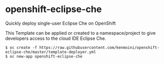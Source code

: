 # openshift-eclipse-che

Quickly deploy single-user Eclipse Che on OpenShift

This Template can be applied or created to a namespace/project to give developers access to the cloud IDE Eclipse Che.

```
$ oc create -f https://raw.githubusercontent.com/kenmoini/openshift-eclipse-che/master/template-deployer.yml
$ oc new-app openshift-eclipse-che
```
